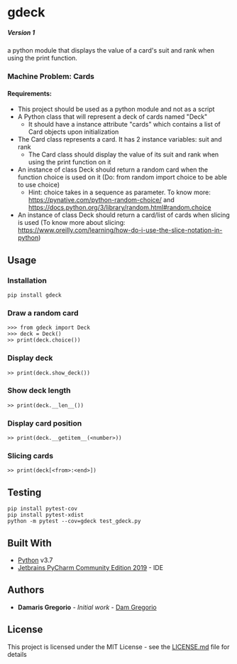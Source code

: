 # gdeck
##### Version 1
a python module that displays the value of a card's suit and rank when using the print function.


### Machine Problem: Cards

#### Requirements:

* This project should be used as a python module and not as a script
* A Python class that will represent a deck of cards named "Deck"
  * It should have a instance attribute "cards" which contains a list of Card objects upon initialization
* The Card class represents a card. It has 2 instance variables: suit and rank
  * The Card class should display the value of its suit and rank when using the print function on it
* An instance of class Deck should return a random card when the function choice is used on it (Do: from random import choice to be able to use choice)
  * Hint: choice takes in a sequence as parameter. To know more: https://pynative.com/python-random-choice/ and https://docs.python.org/3/library/random.html#random.choice
* An instance of class Deck should return a card/list of cards when slicing is used (To know more about slicing: https://www.oreilly.com/learning/how-do-i-use-the-slice-notation-in-python)



## Usage

### Installation
```
pip install gdeck
```

### Draw a random card
```
>>> from gdeck import Deck
>>> deck = Deck()
>> print(deck.choice())
```

### Display deck
```
>> print(deck.show_deck())
```

### Show deck length
```
>> print(deck.__len__())
```

### Display card position
```
>> print(deck.__getitem__(<number>))
```

### Slicing cards
```
>> print(deck[<from>:<end>])
```

## Testing
```
pip install pytest-cov
pip install pytest-xdist
python -m pytest --cov=gdeck test_gdeck.py
```

## Built With
* [Python](https://www.python.org/downloads/) v3.7
* [Jetbrains PyCharm Community Edition 2019](https://www.jetbrains.com/pycharm/download/) - IDE

## Authors

* **Damaris Gregorio** - *Initial work* - [Dam Gregorio](https://github.com/damiiegregorio)

## License

This project is licensed under the MIT License - see the [LICENSE.md](LICENSE.md) file for details
